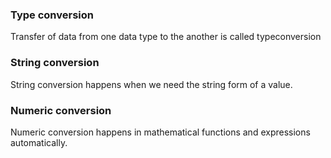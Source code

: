 ### Type conversion
Transfer of data from one data type to the another is called typeconversion
### String conversion
String conversion happens when we need the string form of a value.
### Numeric conversion
Numeric conversion happens in mathematical functions and expressions automatically. 
